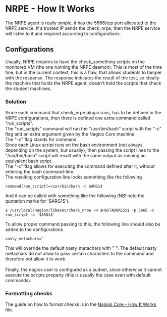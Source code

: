 # NRPE - How It Works
The NRPE agent is really simple, it has the 5666/tcp port allocated to the NRPE service. If a trusted IP sends the check_nrpe, then the NRPE service will listen to it and respond according to configurations.

## Configurations
Usually, NRPE requires to have the check_something scripts on the monitored VM (the one running the NRPE daemon). This is most of the time fine, but in the current context, this is a flaw, that allows students to tamper with the response. The response indicates the result of the test, so ideally the machine that holds the NRPE agent, doesn't hold the scripts that check the student machines.

### Solution
Since each command that check_nrpe plugin runs, has to be defined in the NRPE configurations, then there is defined one extra command called "run_scripts".<br>
The "run_scripts" command will run the "/usr/bin/bash" script with the "-c" flag and an extra argument given by the Nagios Core machine. <br>
The "-c" flag stands for command. <br>
Since each Linux script runs on the bash environment (not always, depending on the system, but usually), then passing the script lines to the "/usr/bin/bash" script will result with the same output as running an equivalent bash script. <br>
The "-c" flag allows for executing the command defined after it, without entering the bash command-line.<br>
The resulting configuration line looks something like the following
``` 
command[run_script]=/usr/bin/bash -c $ARG1$
``` 
And it can be called with something like the following (NB! note the quotation marks for '\$ARG1\$').
``` 
$ /usr/local/nagios/libexec/check_nrpe -H $HOSTADDRESS$ -p 5666 -c run_script -a '$ARG1$'
```
To allow proper command passing to this, the following line should also be added to the configurations
```
nasty_metachars=ˇ
```
This will override the default nasty_metachars with "ˇ". The default nasty metachars do not allow to pass certain characters to the command and therefore not allow it to work. <br>
<br>
Finally, the nagios user is configured as a sudoer, since otherwise it cannot execute the scripts properly (this is usually the case even with default commands).

### Formatting checks
The guide on how to format checks is in the [Nagios Core - How It Works](../Nagios_Core/HOW_IT_WORKS.md) file.